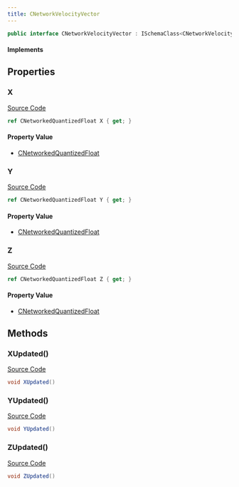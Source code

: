 ```yaml
---
title: CNetworkVelocityVector
---
```


```csharp
public interface CNetworkVelocityVector : ISchemaClass<CNetworkVelocityVector>, ISchemaField, ISchemaClass, INativeHandle
```

#### Implements

## Properties

### X

[Source Code](https://github.com/swiftly-solution/swiftlys2/blob/beta/managed/src/SwiftlyS2.Generated/Schemas/Interfaces/CNetworkVelocityVector.cs#L16)

```csharp
ref CNetworkedQuantizedFloat X { get; }
```

#### Property Value

- [CNetworkedQuantizedFloat](/docs/api/shared/natives/cnetworkedquantizedfloat)

### Y

[Source Code](https://github.com/swiftly-solution/swiftlys2/blob/beta/managed/src/SwiftlyS2.Generated/Schemas/Interfaces/CNetworkVelocityVector.cs#L18)

```csharp
ref CNetworkedQuantizedFloat Y { get; }
```

#### Property Value

- [CNetworkedQuantizedFloat](/docs/api/shared/natives/cnetworkedquantizedfloat)

### Z

[Source Code](https://github.com/swiftly-solution/swiftlys2/blob/beta/managed/src/SwiftlyS2.Generated/Schemas/Interfaces/CNetworkVelocityVector.cs#L20)

```csharp
ref CNetworkedQuantizedFloat Z { get; }
```

#### Property Value

- [CNetworkedQuantizedFloat](/docs/api/shared/natives/cnetworkedquantizedfloat)

## Methods

### XUpdated()

[Source Code](https://github.com/swiftly-solution/swiftlys2/blob/beta/managed/src/SwiftlyS2.Generated/Schemas/Interfaces/CNetworkVelocityVector.cs#L22)

```csharp
void XUpdated()
```

### YUpdated()

[Source Code](https://github.com/swiftly-solution/swiftlys2/blob/beta/managed/src/SwiftlyS2.Generated/Schemas/Interfaces/CNetworkVelocityVector.cs#L23)

```csharp
void YUpdated()
```

### ZUpdated()

[Source Code](https://github.com/swiftly-solution/swiftlys2/blob/beta/managed/src/SwiftlyS2.Generated/Schemas/Interfaces/CNetworkVelocityVector.cs#L24)

```csharp
void ZUpdated()
```

